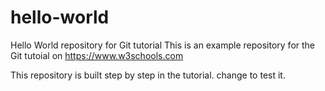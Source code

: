 # hello-world
Hello World repository for Git tutorial
This is an example repository for the Git tutoial on https://www.w3schools.com

This repository is built step by step in the tutorial. 
change to test it.
